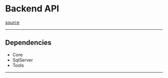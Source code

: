 # Backend API
[source](https://www.youtube.com/watch?v=IJ2P9fodf7c&ab_channel=CodeWithVed)

--- ---

## Dependencies

- Core
- SqlServer
- Tools

--- ---